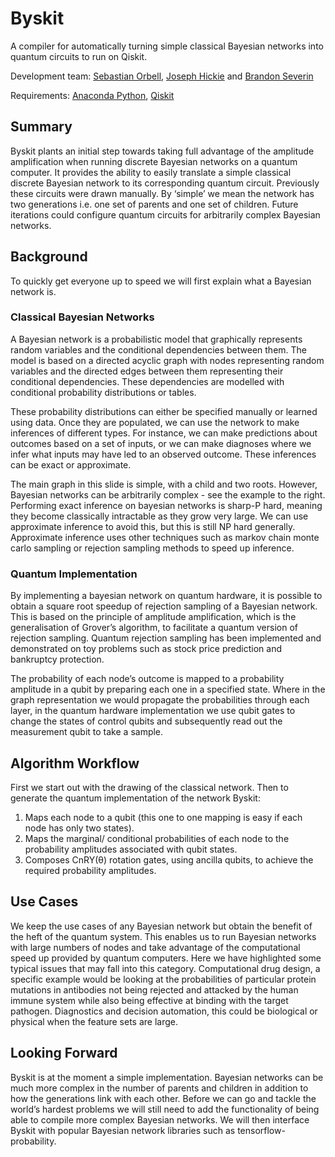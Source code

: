 # Byskit

A compiler for automatically turning simple classical Bayesian networks into quantum circuits to run on Qiskit.

Development team: [Sebastian Orbell](https://www.linkedin.com/in/sebastian-orbell-57541b193/), [Joseph Hickie](https://www.linkedin.com/in/joseph-hickie/) and [Brandon Severin](https://brandonseverin.carrd.co/)

Requirements: [Anaconda Python](https://www.anaconda.com/products/individual), [Qiskit](https://qiskit.org/)

## Summary

Byskit plants an initial step towards taking full advantage of the amplitude amplification when running discrete Bayesian networks on a quantum computer. It provides the ability to easily translate a simple classical discrete Bayesian network to its corresponding quantum circuit. Previously these circuits were drawn manually. By ‘simple’ we mean the network has two generations i.e. one set of parents and one set of children. Future iterations could configure quantum circuits for arbitrarily complex Bayesian networks. 

## Background 

To quickly get everyone up to speed we will first explain what a Bayesian network is. 

### Classical Bayesian Networks 

A Bayesian network is a probabilistic model that graphically represents random variables and the conditional dependencies between them. The model is based on a directed acyclic graph with nodes representing random variables and the directed edges between them representing their conditional dependencies. These dependencies are modelled with conditional probability distributions or tables. 

These probability distributions can either be specified manually or learned using data. Once they are populated, we can use the network to make inferences of different types. For instance, we can make predictions about outcomes based on a set of inputs, or we can make diagnoses where we infer what inputs may have led to an observed outcome. These inferences can be exact or approximate. 

The main graph in this slide is simple, with a child and two roots. However, Bayesian networks can be arbitrarily complex - see the example to the right. Performing exact inference on bayesian networks is sharp-P hard, meaning they become classically intractable as they grow very large. We can use approximate inference to avoid this, but this is still NP hard generally. Approximate inference uses other techniques such as markov chain monte carlo sampling or rejection sampling methods to speed up inference. 

### Quantum Implementation

By implementing a bayesian network on quantum hardware, it is possible to obtain a square root speedup of rejection sampling of a Bayesian network. This is based on the principle of amplitude amplification, which is the generalisation of Grover’s algorithm, to facilitate a quantum version of rejection sampling. Quantum rejection sampling has been implemented and demonstrated on toy problems such as stock price prediction and bankruptcy protection. 

The probability of each node’s outcome is mapped to a probability amplitude in a qubit by preparing each one in a specified state. Where in the graph representation we would propagate the probabilities through each layer, in the quantum hardware implementation we use qubit gates to change the states of control qubits and subsequently read out the measurement qubit to take a sample. 

## Algorithm Workflow

First we start out with the drawing of the classical network. Then to generate the quantum implementation of the network Byskit: 

1. Maps each node to a qubit (this one to one mapping is easy if each node has only two states). 
2. Maps the marginal/ conditional probabilities of each node to the probability amplitudes associated with qubit states.
3. Composes CnRY(θ) rotation gates, using ancilla qubits, to achieve the required probability amplitudes.

## Use Cases

We keep the use cases of any Bayesian network but obtain the benefit of the heft of the quantum system. This enables us to run Bayesian networks with large numbers of nodes and take advantage of the computational speed up provided by quantum computers. Here we have highlighted some typical issues that may fall into this category. Computational drug design, a specific example would be looking at the probabilities of particular protein mutations in antibodies not being rejected and attacked by the human immune system while also being effective at binding with the target pathogen. Diagnostics and decision automation, this could be biological or physical when the feature sets are large. 

## Looking Forward

Byskit is at the moment a simple implementation. Bayesian networks can be much more complex in the number of parents and children in addition to how the generations link with each other. Before we can go and tackle the world’s hardest problems we will still need to add the functionality of being able to compile more complex Bayesian networks. We will then interface Byskit with popular Bayesian network libraries such as tensorflow-probability. 

